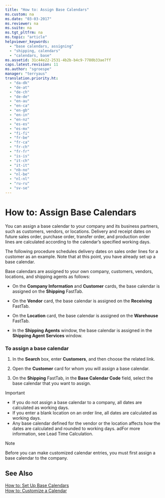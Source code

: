 ```yaml
---
title: "How to: Assign Base Calendars"
ms.custom: na
ms.date: "03-03-2017"
ms.reviewer: na
ms.suite: na
ms.tgt_pltfrm: na
ms.topic: "article"
helpviewer_keywords: 
  - "base calendars, assigning"
  - "shipping, calendars"
  - "calendars, base"
ms.assetid: 31c44e22-2531-4b2b-b4c9-7780b33ae7ff
caps.latest.revision: 11
ms.author: "sgroespe"
manager: "terryaus"
translation.priority.ht: 
  - "da-dk"
  - "de-at"
  - "de-ch"
  - "de-de"
  - "en-au"
  - "en-ca"
  - "en-gb"
  - "en-in"
  - "en-nz"
  - "es-es"
  - "es-mx"
  - "fi-fi"
  - "fr-be"
  - "fr-ca"
  - "fr-ch"
  - "fr-fr"
  - "is-is"
  - "it-ch"
  - "it-it"
  - "nb-no"
  - "nl-be"
  - "nl-nl"
  - "ru-ru"
  - "sv-se"
---
```

# How to: Assign Base Calendars
You can assign a base calendar to your company and its business partners, such as customers, vendors, or locations. Delivery and receipt dates on future sales order, purchase order, transfer order, and production order lines are calculated according to the calendar’s specified working days.  
  
 The following procedure schedules delivery dates on sales order lines for a customer as an example. Note that at this point, you have already set up a base calendar.  
  
 Base calendars are assigned to your own company, customers, vendors, locations, and shipping agents as follows:  
  
-   On the **Company Information** and **Customer** cards, the base calendar is assigned on the **Shipping** FastTab.  
  
-   On the **Vendor** card, the base calendar is assigned on the **Receiving** FastTab.  
  
-   On the **Location** card, the base calendar is assigned on the **Warehouse** FastTab.  
  
-   In the **Shipping Agents** window, the base calendar is assigned in the **Shipping Agent Services** window.  
  
### To assign a base calendar  
  
1.  In the **Search** box, enter **Customers**, and then choose the related link.  
  
2.  Open the **Customer** card for whom you will assign a base calendar.  
  
3.  On the **Shipping** FastTab, in the **Base Calendar Code** field, select the base calendar that you want to assign.  
  
> [!IMPORTANT]  
>  -   If you do not assign a base calendar to a company, all dates are calculated as working days.  
> -   If you enter a blank location on an order line, all dates are calculated as working days.  
> -   Any base calendar defined for the vendor or the location affects how the dates are calculated and rounded to working days. adFor more information, see Lead Time Calculation.  
  
> [!NOTE]  
>  Before you can make customized calendar entries, you must first assign a base calendar to the company.  
  
## See Also  
 [How to: Set Up Base Calendars](../BusinessFunctionality/HowToSetUpBaseCalendars/how-to-set-up-base-calendars.md)   
 [How to: Customize a Calendar](../Production/how-to-customize-a-calendar.md)